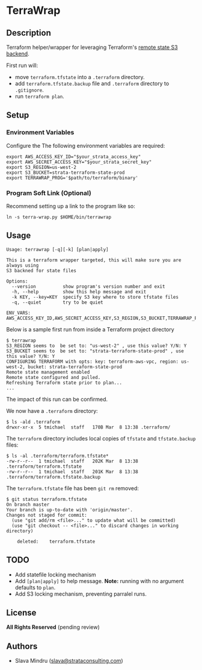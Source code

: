 # TerraWrap

## Description

Terraform helper/wrapper for leveraging Terraform's [remote state S3 backend](https://www.terraform.io/docs/state/remote/s3.html).

First run will:
 * move `terraform.tfstate` into a `.terraform` directory.
 * add `terraform.tfstate.backup` file and `.terraform` directory to `.gitignore`.
 * run `terraform plan`.

## Setup

### Environment Variables
Configure the The following environment variables are required:
```
export AWS_ACCESS_KEY_ID="$your_strata_access_key"
export AWS_SECRET_ACCESS_KEY="$your_strata_secret_key"
export S3_REGION=us-west-2
export S3_BUCKET=strata-terraform-state-prod
export TERRAWRAP_PROG='$path/to/terraform/binary'
```

### Program Soft Link (Optional)
Recommend setting up a link to the program like so:
```
ln -s terra-wrap.py $HOME/bin/terrawrap
```

## Usage

```    
Usage: terrawrap [-q][-k] [plan|apply]

This is a terraform wrapper targeted, this will make sure you are always using
S3 backned for state files

Options:
  --version          show program's version number and exit
  -h, --help         show this help message and exit
  -k KEY, --key=KEY  specify S3 key where to store tfstate files
  -q, --quiet        try to be quiet

ENV_VARS:
AWS_ACCESS_KEY_ID,AWS_SECRET_ACCESS_KEY,S3_REGION,S3_BUCKET,TERRAWRAP_PROG
```

Below is a sample first run from inside a Terraform project directory

```
$ terrawrap
S3_REGION seems to  be set to: "us-west-2" , use this value? Y/N: Y
S3_BUCKET seems to  be set to: "strata-terraform-state-prod" , use this value? Y/N: Y
CONFIGURING TERRAFORM with opts: key: terraform-aws-vpc, region: us-west-2, bucket: strata-terraform-state-prod
Remote state management enabled
Remote state configured and pulled.
Refreshing Terraform state prior to plan...
...
```

The impact of this run can be confirmed.

We now have a `.terraform` directory:
```
$ ls -ald .terraform
drwxr-xr-x  5 tmichael  staff   170B Mar  8 13:38 .terraform/
```

The `terraform` directory includes local copies of `tfstate` and `tfstate.backup` files:
```
$ ls -al .terraform/terraform.tfstate*
-rw-r--r--  1 tmichael  staff   202K Mar  8 13:38 .terraform/terraform.tfstate
-rw-r--r--  1 tmichael  staff   201K Mar  8 13:38 .terraform/terraform.tfstate.backup
```

The `terraform.tfstate` file has been `git rm` removed:
```
$ git status terraform.tfstate
On branch master
Your branch is up-to-date with 'origin/master'.
Changes not staged for commit:
  (use "git add/rm <file>..." to update what will be committed)
  (use "git checkout -- <file>..." to discard changes in working directory)

	deleted:    terraform.tfstate
```

## TODO

 * Add statefile locking mechanism
 * Add `[plan|apply]` to help message. __Note:__ running with no argument defaults to `plan`.
 * Add S3 locking mechanism, preventing parralel runs. 

## License

__All Rights Reserved__ (pending review)

## Authors
  * Slava Mindru (<slava@strataconsulting.com>)

